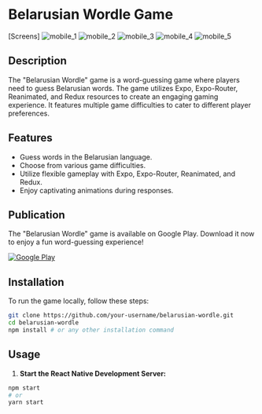 # Belarusian Wordle Game

[Screens] 
![mobile_1](https://github.com/vgorodkov/react-native-wordle/assets/116522921/e93a480b-b047-4402-a76f-cbbceeea78f8)
![mobile_2](https://github.com/vgorodkov/react-native-wordle/assets/116522921/f182646e-e8e6-4e64-9cd1-9af5a3255d3f)
![mobile_3](https://github.com/vgorodkov/react-native-wordle/assets/116522921/afd60caa-1a92-4740-9674-78ca58640140)
![mobile_4](https://github.com/vgorodkov/react-native-wordle/assets/116522921/6e3977d5-a209-4a51-8834-5ec1e84bb447)
![mobile_5](https://github.com/vgorodkov/react-native-wordle/assets/116522921/018a1153-7675-40e0-a02f-4d246ea3d657)

## Description

The "Belarusian Wordle" game is a word-guessing game where players need to guess Belarusian words. The game utilizes Expo, Expo-Router, Reanimated, and Redux resources to create an engaging gaming experience. It features multiple game difficulties to cater to different player preferences.

## Features

- Guess words in the Belarusian language.
- Choose from various game difficulties.
- Utilize flexible gameplay with Expo, Expo-Router, Reanimated, and Redux.
- Enjoy captivating animations during responses.

## Publication

The "Belarusian Wordle" game is available on Google Play. Download it now to enjoy a fun word-guessing experience!

[![Google Play](https://play.google.com/intl/en_us/badges/static/images/badges/en_badge_web_generic.png)](https://play.google.com/store/apps/details?id=com.tragediabelok.wordle)


## Installation

To run the game locally, follow these steps:

```bash
git clone https://github.com/your-username/belarusian-wordle.git
cd belarusian-wordle
npm install # or any other installation command
```

## Usage

1. **Start the React Native Development Server:**

```bash
npm start
# or
yarn start
